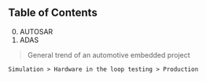 ## Table of Contents

00. AUTOSAR
01. ADAS


> General trend of an automotive embedded project
```
Simulation > Hardware in the loop testing > Production
```